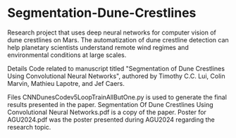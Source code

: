 # Segmentation-Dune-Crestlines
Research project that uses deep neural networks for computer vision of dune crestlines on Mars. The automatization of dune crestline detection can help planetary scientists understand remote wind regimes and environmental conditions at large scales.

Details
Code related to manuscript titled "Segmentation of Dune Crestlines Using Convolutional Neural Networks", authored by Timothy C.C. Lui, Colin Marvin, Mathieu Lapotre, and Jef Caers.

Files
CNNDunesCodev5LoopTrainAllButOne.py is used to generate the final results presented in the paper.
Segmentation Of Dune Crestlines Using Convolutional Neural Networks.pdf is a copy of the paper.
Poster for AGU2024.pdf was the poster presented during AGU2024 regarding the research topic.
